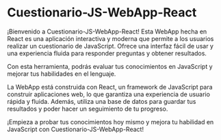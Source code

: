 # Cuestionario-JS-WebApp-React

¡Bienvenido a Cuestionario-JS-WebApp-React! Esta WebApp hecha en React es una aplicación interactiva y moderna que permite a los usuarios realizar un cuestionario de JavaScript. Ofrece una interfaz fácil de usar y una experiencia fluida para responder preguntas y obtener resultados.

Con esta herramienta, podrás evaluar tus conocimientos en JavaScript y mejorar tus habilidades en el lenguaje. 

La WebApp está construida con React, un framework de JavaScript para construir aplicaciones web, lo que garantiza una experiencia de usuario rápida y fluida. Además, utiliza una base de datos para guardar tus resultados y poder hacer un seguimiento de tu progreso.

¡Empieza a probar tus conocimientos hoy mismo y mejora tu habilidad en JavaScript con Cuestionario-JS-WebApp-React!
